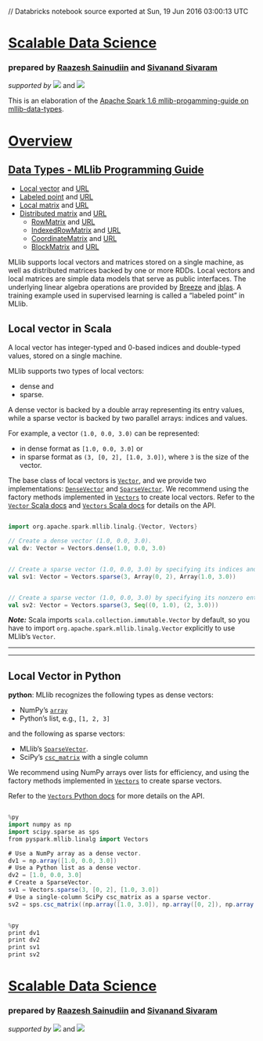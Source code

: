 // Databricks notebook source exported at Sun, 19 Jun 2016 03:00:13 UTC


# [Scalable Data Science](http://www.math.canterbury.ac.nz/~r.sainudiin/courses/ScalableDataScience/)


### prepared by [Raazesh Sainudiin](https://nz.linkedin.com/in/raazesh-sainudiin-45955845) and [Sivanand Sivaram](https://www.linkedin.com/in/sivanand)

*supported by* [![](https://raw.githubusercontent.com/raazesh-sainudiin/scalable-data-science/master/images/databricks_logoTM_200px.png)](https://databricks.com/)
and 
[![](https://raw.githubusercontent.com/raazesh-sainudiin/scalable-data-science/master/images/AWS_logoTM_200px.png)](https://www.awseducate.com/microsite/CommunitiesEngageHome)





This is an elaboration of the [Apache Spark 1.6 mllib-progamming-guide on mllib-data-types](http://spark.apache.org/docs/latest/mllib-data-types.html).

# [Overview](/#workspace/scalable-data-science/xtraResources/ProgGuides1_6/MLlibProgrammingGuide/000_MLlibProgGuide)

## [Data Types - MLlib Programming Guide](/#workspace/scalable-data-science/xtraResources/ProgGuides1_6/MLlibProgrammingGuide/dataTypes/000_dataTypesProgGuide)

-   [Local vector](/#workspace/scalable-data-science/xtraResources/ProgGuides1_6/MLlibProgrammingGuide/dataTypes/001_LocalVector) and [URL](http://spark.apache.org/docs/latest/mllib-data-types.html#local-vector)
-   [Labeled point](/#workspace/scalable-data-science/xtraResources/ProgGuides1_6/MLlibProgrammingGuide/dataTypes/002_LabeledPoint) and [URL](http://spark.apache.org/docs/latest/mllib-data-types.html#labeled-point)
-   [Local matrix](/#workspace/scalable-data-science/xtraResources/ProgGuides1_6/MLlibProgrammingGuide/dataTypes/003_LocalMatrix) and [URL](http://spark.apache.org/docs/latest/mllib-data-types.html#local-matrix)
-   [Distributed matrix](/#workspace/scalable-data-science/xtraResources/ProgGuides1_6/MLlibProgrammingGuide/dataTypes/004_DistributedMatrix) and [URL](http://spark.apache.org/docs/latest/mllib-data-types.html#distributed-matrix)
    -   [RowMatrix](/#workspace/scalable-data-science/xtraResources/ProgGuides1_6/MLlibProgrammingGuide/dataTypes/005_RowMatrix) and [URL](http://spark.apache.org/docs/latest/mllib-data-types.html#rowmatrix)
    -   [IndexedRowMatrix](/#workspace/scalable-data-science/xtraResources/ProgGuides1_6/MLlibProgrammingGuide/dataTypes/006_IndexedRowMatrix) and [URL](http://spark.apache.org/docs/latest/mllib-data-types.html#indexedrowmatrix)
    -   [CoordinateMatrix](/#workspace/scalable-data-science/xtraResources/ProgGuides1_6/MLlibProgrammingGuide/dataTypes/007_CoordinateMatrix) and [URL](http://spark.apache.org/docs/latest/mllib-data-types.html#coordinatematrix)
    -   [BlockMatrix](/#workspace/scalable-data-science/xtraResources/ProgGuides1_6/MLlibProgrammingGuide/dataTypes/008_BlockMatrix) and [URL](http://spark.apache.org/docs/latest/mllib-data-types.html#blockmatrix)

MLlib supports local vectors and matrices stored on a single machine, as
well as distributed matrices backed by one or more RDDs. Local vectors
and local matrices are simple data models that serve as public
interfaces. The underlying linear algebra operations are provided by
[Breeze](http://www.scalanlp.org/) and [jblas](http://jblas.org/). A
training example used in supervised learning is called a “labeled point”
in MLlib.





Local vector in Scala
------------

A local vector has integer-typed and 0-based indices and double-typed
values, stored on a single machine. 

MLlib supports two types of local vectors: 
* dense and 
* sparse. 

A dense vector is backed by a double array
representing its entry values, while a sparse vector is backed by two
parallel arrays: indices and values. 

For example, a vector
`(1.0, 0.0, 3.0)` can be represented:
* in dense format as `[1.0, 0.0, 3.0]` or 
* in sparse format as `(3, [0, 2], [1.0, 3.0])`, where `3` is the size of the vector.

The base class of local vectors is [`Vector`](http://spark.apache.org/docs/latest/api/scala/index.html#org.apache.spark.mllib.linalg.Vector), 
and we provide two implementations: [`DenseVector`](http://spark.apache.org/docs/latest/api/scala/index.html#org.apache.spark.mllib.linalg.DenseVector)
and [`SparseVector`](http://spark.apache.org/docs/latest/api/scala/index.html#org.apache.spark.mllib.linalg.SparseVector). 
We recommend using the factory methods implemented in
[`Vectors`](http://spark.apache.org/docs/latest/api/scala/index.html#org.apache.spark.mllib.linalg.Vectors$)
to create local vectors. 
Refer to the [`Vector` Scala docs](http://spark.apache.org/docs/latest/api/scala/index.html#org.apache.spark.mllib.linalg.Vector)
and [`Vectors` Scala docs](http://spark.apache.org/docs/latest/api/scala/index.html#org.apache.spark.mllib.linalg.Vectors$)
for details on the API.


```scala

import org.apache.spark.mllib.linalg.{Vector, Vectors}

// Create a dense vector (1.0, 0.0, 3.0).
val dv: Vector = Vectors.dense(1.0, 0.0, 3.0)

```
```scala

// Create a sparse vector (1.0, 0.0, 3.0) by specifying its indices and values corresponding to nonzero entries.
val sv1: Vector = Vectors.sparse(3, Array(0, 2), Array(1.0, 3.0))

```
```scala

// Create a sparse vector (1.0, 0.0, 3.0) by specifying its nonzero entries.
val sv2: Vector = Vectors.sparse(3, Seq((0, 1.0), (2, 3.0)))

```



***Note:*** Scala imports `scala.collection.immutable.Vector` by
default, so you have to import `org.apache.spark.mllib.linalg.Vector`
explicitly to use MLlib’s `Vector`.





***
***
Local Vector in Python
------





**python**: MLlib recognizes the following types as dense vectors:

-   NumPy’s
    [`array`](http://docs.scipy.org/doc/numpy/reference/generated/numpy.array.html)
-   Python’s list, e.g., `[1, 2, 3]`

and the following as sparse vectors:

-   MLlib’s
    [`SparseVector`](http://spark.apache.org/docs/latest/api/python/pyspark.mllib.html#pyspark.mllib.linalg.SparseVector).
-   SciPy’s
    [`csc_matrix`](http://docs.scipy.org/doc/scipy/reference/generated/scipy.sparse.csc_matrix.html#scipy.sparse.csc_matrix)
    with a single column

We recommend using NumPy arrays over lists for efficiency, and using the
factory methods implemented in
[`Vectors`](http://spark.apache.org/docs/latest/api/python/pyspark.mllib.html#pyspark.mllib.linalg.Vectors)
to create sparse vectors.

Refer to the [`Vectors` Python docs](http://spark.apache.org/docs/latest/api/python/pyspark.mllib.html#pyspark.mllib.linalg.Vectors)
for more details on the API.


```scala

%py
import numpy as np
import scipy.sparse as sps
from pyspark.mllib.linalg import Vectors

# Use a NumPy array as a dense vector.
dv1 = np.array([1.0, 0.0, 3.0])
# Use a Python list as a dense vector.
dv2 = [1.0, 0.0, 3.0]
# Create a SparseVector.
sv1 = Vectors.sparse(3, [0, 2], [1.0, 3.0])
# Use a single-column SciPy csc_matrix as a sparse vector.
sv2 = sps.csc_matrix((np.array([1.0, 3.0]), np.array([0, 2]), np.array([0, 2])), shape = (3, 1))

```
```scala

%py
print dv1
print dv2
print sv1
print sv2

```




# [Scalable Data Science](http://www.math.canterbury.ac.nz/~r.sainudiin/courses/ScalableDataScience/)


### prepared by [Raazesh Sainudiin](https://nz.linkedin.com/in/raazesh-sainudiin-45955845) and [Sivanand Sivaram](https://www.linkedin.com/in/sivanand)

*supported by* [![](https://raw.githubusercontent.com/raazesh-sainudiin/scalable-data-science/master/images/databricks_logoTM_200px.png)](https://databricks.com/)
and 
[![](https://raw.githubusercontent.com/raazesh-sainudiin/scalable-data-science/master/images/AWS_logoTM_200px.png)](https://www.awseducate.com/microsite/CommunitiesEngageHome)
